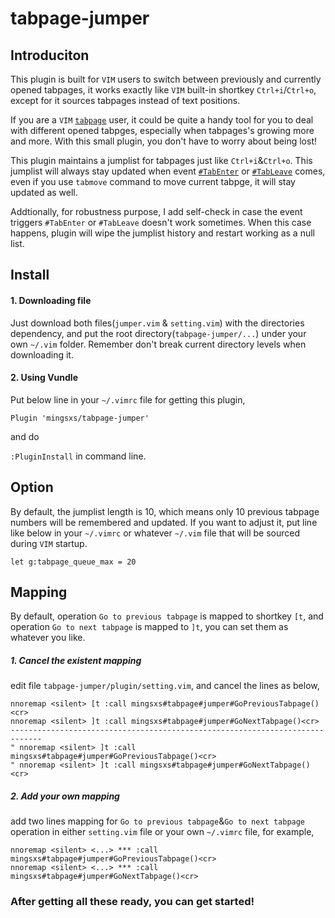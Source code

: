 # tabpage-jumper

## Introduciton

This plugin is built for `VIM` users to switch between previously and currently opened tabpages, it works exactly like `VIM` built-in shortkey `Ctrl+i`/`Ctrl+o`, except for it sources tabpages instead of text positions.     
    
If you are a `VIM` [`tabpage`](http://vimdoc.sourceforge.net/htmldoc/tabpage.html) user, it could be quite a handy tool for you to deal with different opened tabpges, especially when tabpages's growing more and more. With this small plugin, you don't have to worry about being lost!    
    
This plugin maintains a jumplist for tabpages just like `Ctrl+i`&`Ctrl+o`. This jumplist will always stay updated when event [`#TabEnter`](http://vimdoc.sourceforge.net/htmldoc/autocmd.html#TabEnter) or [`#TabLeave`](http://vimdoc.sourceforge.net/htmldoc/autocmd.html#TabLeave) comes, even if you use `tabmove` command to move current tabpge, it will stay updated as well.  
    
Addtionally, for robustness purpose, I add self-check in case the event triggers `#TabEnter` or `#TabLeave` doesn't work sometimes. When this case happens, plugin will wipe the jumplist history and restart working as a null list.   

## Install
#### 1. Downloading file
Just download both files(`jumper.vim` & `setting.vim`) with the directories dependency, and put the root directory(`tabpage-jumper/...`) under your own `~/.vim` folder. Remember don't break current directory levels when downloading it.

#### 2. Using Vundle
Put below line in your `~/.vimrc` file for getting this plugin,  

`Plugin 'mingsxs/tabpage-jumper'`    

and do   

`:PluginInstall` in command line.   


## Option
By default, the jumplist length is 10, which means only 10 previous tabpage numbers will be remembered and updated. If you want to adjust it, put line like below in your `~/.vimrc` or whatever `~/.vim` file that will be sourced during `VIM` startup.  

`let g:tabpage_queue_max = 20`    


## Mapping
By default, operation `Go to previous tabpage` is mapped to shortkey `[t`, and operation `Go to next tabpage` is mapped to `]t`, you can set them as whatever you like.   

##### 1. Cancel the existent mapping
edit file `tabpage-jumper/plugin/setting.vim`, and cancel the lines as below,   

```
nnoremap <silent> [t :call mingsxs#tabpage#jumper#GoPreviousTabpage()<cr>     
nnoremap <silent> ]t :call mingsxs#tabpage#jumper#GoNextTabpage()<cr>     
-----------------------------------------------------------------------------     
" nnoremap <silent> ]t :call mingsxs#tabpage#jumper#GoPreviousTabpage()<cr>    
" nnoremap <silent> ]t :call mingsxs#tabpage#jumper#GoNextTabpage()<cr>     
```


##### 2. Add your own mapping
add two lines mapping for `Go to previous tabpage`&`Go to next tabpage` operation in either `setting.vim` file or your own `~/.vimrc` file, for example,   

```
nnoremap <silent> <...> *** :call mingsxs#tabpage#jumper#GoPreviousTabpage()<cr>    
nnoremap <silent> <...> *** :call mingsxs#tabpage#jumper#GoNextTabpage()<cr>    
```
  
### After getting all these ready, you can get started!
